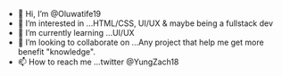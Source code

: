 - 👋 Hi, I’m @Oluwatife19
- 👀 I’m interested in ...HTML/CSS, UI/UX & maybe being a fullstack dev
- 🌱 I’m currently learning ...UI/UX
- 💞️ I’m looking to collaborate on ...Any project that help me get more benefit "knowledge".
- 📫 How to reach me ...twitter @YungZach18

<!---
Oluwatife19/Oluwatife19 is a ✨ special ✨ repository because its `README.md` (this file) appears on your GitHub profile.
You can click the Preview link to take a look at your changes.
--->
